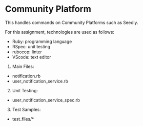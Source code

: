 # Community Platform
This handles commands on Community Platforms such as Seedly.

For this assignment, technologies are used as follows:
- Ruby: programming language
- RSpec: unit testing
- rubocop: linter
- VScode: text editor

1. Main Files:
- notification.rb
- user_notification_service.rb

2. Unit Testing:
- user_notification_service_spec.rb

3. Test Samples:
- test_files/*
